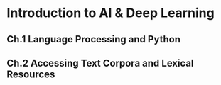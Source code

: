 # Introduction to AI & Deep Learning

## Ch.1 Language Processing and Python
## Ch.2 Accessing Text Corpora and Lexical Resources

